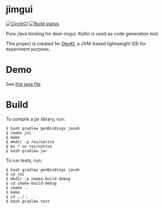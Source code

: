 # jimgui

[![CircleCI](https://circleci.com/gh/ice1000/jimgui.svg?style=svg)](https://circleci.com/gh/ice1000/jimgui)
[![Build status](https://ci.appveyor.com/api/projects/status/9dn7mora07srvvis?svg=true)](https://ci.appveyor.com/project/ice1000/jimgui)

Pure Java binding for dear-imgui, Kotlin is used as code generation tool.

This project is created for [DevKt](https://github.com/ice1000/dev-kt), a JVM-based lightweight IDE for experiment purpose.

# Demo

See [this java file](test/org/ice1000/jimgui/tests/Demo.java).

# Build

To compile a jar library, run:

```
$ bash gradlew genBindings javah
$ cmake jni
$ make
$ mkdir -p res/native
$ mv *.so res/native
$ bash gradlew jar
```

To run tests, run:

```
$ bash gradlew genBindings javah
$ cd jni
$ mkdir -p cmake-build-debug
$ cd cmake-build-debug
$ cmake ..
$ make
$ cd ../..
$ bash gradlew test
```
